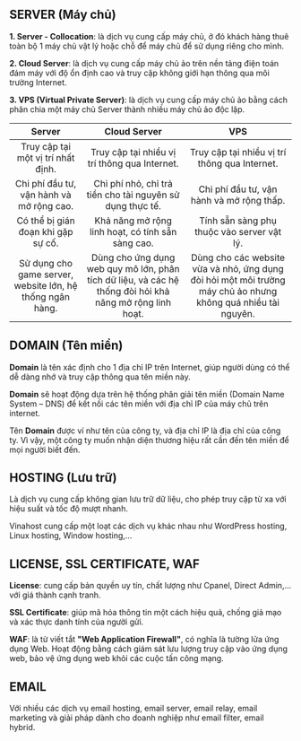 **SERVER (Máy chủ)**
-
**1. Server - Collocation**: là
dịch vụ cung cấp máy chủ, ở đó khách hàng thuê toàn bộ 1 máy chủ vật lý hoặc chỗ để máy chủ để sử dụng riêng cho mình.

**2. Cloud Server**: là dịch vụ cung cấp máy chủ ảo trên nền tảng điện toán đám máy với độ ổn định cao và truy cập không giới hạn thông qua môi trường Internet.

**3. VPS (Virtual Private Server)**: là dịch vụ cung cấp máy chủ ảo bằng cách phân chia một máy chủ Server thành nhiều máy chủ ảo độc lập.

| Server | Cloud Server | VPS |
| :----: | :----: | :----: |
|Truy cập tại một vị trí nhất định. | Truy cập tại nhiều vị trí thông qua Internet. | Truy cập tại nhiều vị trí thông qua Internet. |
| Chi phí đầu tư, vận hành và mở rộng cao. | Chi phí nhỏ, chỉ trả tiền cho tài nguyên sử dụng thực tế. | Chi phí đầu tư, vận hành và mở rộng thấp. |
| Có thể bị gián đoạn khi gặp sự cố. | Khả năng mở rộng linh hoạt, có tính sẵn sàng cao. | Tính sẵn sàng phụ thuộc vào server vật lý. |
| Sử dụng cho game server, website lớn, hệ thống ngân hàng. | Dùng cho ứng dụng web quy mô lớn, phân tích dữ liệu, và các hệ thống đòi hỏi khả năng mở rộng linh hoạt. |  Dùng cho các website vừa và nhỏ, ứng dụng đòi hỏi một môi trường máy chủ ảo nhưng không quá nhiều tài nguyên. |

**DOMAIN (Tên miền)**
-
**Domain** là tên xác định cho 1 địa chỉ IP trên Internet, giúp người dùng có thể dễ dàng nhớ và truy cập thông qua tên miền này.

**Domain** sẽ hoạt động dựa trên hệ thống phân giải tên miền (Domain Name System – DNS) để kết nối các tên miền với địa chỉ IP của máy chủ trên internet.

Tên **Domain** được ví như tên của công ty, và địa chỉ IP là địa chỉ của công ty. Vì vậy, một công ty muốn nhận diện thương hiệu rất cần đến tên miền để mọi người biết đến.

**HOSTING (Lưu trữ)**
-
 Là dịch vụ cung cấp không gian lưu trữ dữ liệu, cho phép truy cập từ xa với hiệu suất và tốc độ mượt nhanh.
 
 Vinahost cung cấp một loạt các dịch vụ khác nhau như WordPress hosting, Linux hosting, Window hosting,...

**LICENSE, SSL CERTIFICATE, WAF**
- 
**License**: cung cấp bản quyền uy tín, chất lượng như Cpanel, Direct Admin,... với giá thành cạnh tranh.

**SSL Certificate**: giúp mã hóa thông tin một cách hiệu quả, chống giả mạo và xác thực danh tính của người gửi.

**WAF**: là từ viết tắt **"Web Application Firewall"**, có nghĩa là tường lửa ứng dụng Web. Hoạt động bằng cách giám sát lưu lượng truy cập vào ứng dụng web, bảo vệ ứng dụng web khỏi các cuộc tấn công mạng.

**EMAIL**
-
Với nhiều các dịch vụ email hosting, email server, email relay, email marketing và giải pháp dành cho doanh nghiệp như email filter, email hybrid. 


